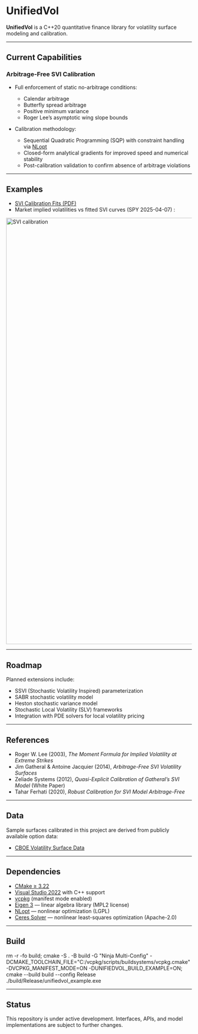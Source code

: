 # UnifiedVol  

**UnifiedVol** is a C++20 quantitative finance library for volatility surface modeling and calibration.  

---

## Current Capabilities  

### Arbitrage-Free SVI Calibration  
- Full enforcement of static no-arbitrage conditions:  
  - Calendar arbitrage  
  - Butterfly spread arbitrage  
  - Positive minimum variance  
  - Roger Lee’s asymptotic wing slope bounds  

- Calibration methodology:  
  - Sequential Quadratic Programming (SQP) with constraint handling via [NLopt](https://nlopt.readthedocs.io/)  
  - Closed-form analytical gradients for improved speed and numerical stability  
  - Post-calibration validation to confirm absence of arbitrage violations  

---

## Examples

- [SVI Calibration Fits (PDF)](docs/SVI_calibration_fits.pdf)  
- Market implied volatilities vs fitted SVI curves (SPY 2025-04-07)  :

<img width="1867" height="1157" alt="SVI calibration" src="https://github.com/user-attachments/assets/ed85c8bf-f065-494e-b6ba-d7b19175c5f2" />

---

## Roadmap  

Planned extensions include:  
- SSVI (Stochastic Volatility Inspired) parameterization  
- SABR stochastic volatility model  
- Heston stochastic variance model  
- Stochastic Local Volatility (SLV) frameworks  
- Integration with PDE solvers for local volatility pricing  

---

## References  

- Roger W. Lee (2003), *The Moment Formula for Implied Volatility at Extreme Strikes*  
- Jim Gatheral & Antoine Jacquier (2014), *Arbitrage-Free SVI Volatility Surfaces*  
- Zeliade Systems (2012), *Quasi-Explicit Calibration of Gatheral’s SVI Model* (White Paper)  
- Tahar Ferhati (2020), *Robust Calibration for SVI Model Arbitrage-Free*  

---

## Data  

Sample surfaces calibrated in this project are derived from publicly available option data:  

- [CBOE Volatility Surface Data](https://datashop.cboe.com/volatility-surfaces)  

---

## Dependencies

- [CMake ≥ 3.22](https://cmake.org/download/)  
- [Visual Studio 2022](https://visualstudio.microsoft.com/vs/) with C++ support  
- [vcpkg](https://github.com/microsoft/vcpkg) (manifest mode enabled)  
- [Eigen 3](https://gitlab.com/libeigen/eigen) — linear algebra library (MPL2 license)  
- [NLopt](https://github.com/stevengj/nlopt) — nonlinear optimization (LGPL)  
- [Ceres Solver](https://github.com/ceres-solver/ceres-solver) — nonlinear least-squares optimization (Apache-2.0)  

---

## Build

rm -r -fo build; 
cmake -S . -B build -G "Ninja Multi-Config" -DCMAKE_TOOLCHAIN_FILE="C:/vcpkg/scripts/buildsystems/vcpkg.cmake" -DVCPKG_MANIFEST_MODE=ON -DUNIFIEDVOL_BUILD_EXAMPLE=ON; 
cmake --build build --config Release
./build/Release/unifiedvol_example.exe

---

## Status  

This repository is under active development. Interfaces, APIs, and model implementations are subject to further changes.
